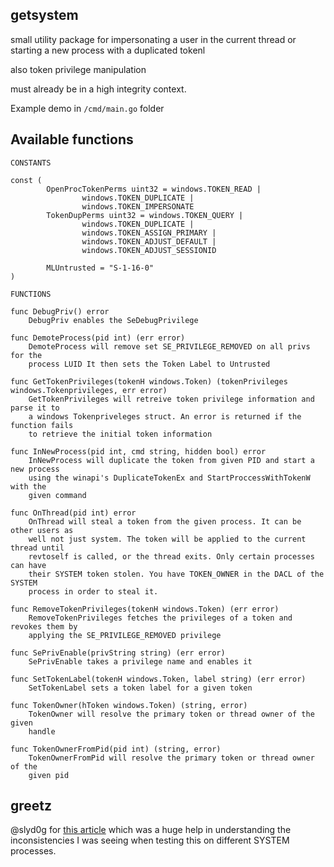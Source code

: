 ## getsystem

small utility package for impersonating a user in the current thread or starting a new process
with a duplicated tokenl

also token privilege manipulation

must already be in a high integrity context.

Example demo in `/cmd/main.go` folder

## Available functions

```
CONSTANTS

const (
        OpenProcTokenPerms uint32 = windows.TOKEN_READ |
                windows.TOKEN_DUPLICATE |
                windows.TOKEN_IMPERSONATE
        TokenDupPerms uint32 = windows.TOKEN_QUERY |
                windows.TOKEN_DUPLICATE |
                windows.TOKEN_ASSIGN_PRIMARY |
                windows.TOKEN_ADJUST_DEFAULT |
                windows.TOKEN_ADJUST_SESSIONID

        MLUntrusted = "S-1-16-0"
)

FUNCTIONS

func DebugPriv() error
    DebugPriv enables the SeDebugPrivilege

func DemoteProcess(pid int) (err error)
    DemoteProcess will remove set SE_PRIVILEGE_REMOVED on all privs for the
    process LUID It then sets the Token Label to Untrusted

func GetTokenPrivileges(tokenH windows.Token) (tokenPrivileges windows.Tokenprivileges, err error)
    GetTokenPrivileges will retreive token privilege information and parse it to
    a windows Tokenpriveleges struct. An error is returned if the function fails
    to retrieve the initial token information

func InNewProcess(pid int, cmd string, hidden bool) error
    InNewProcess will duplicate the token from given PID and start a new process
    using the winapi's DuplicateTokenEx and StartProccessWithTokenW with the
    given command

func OnThread(pid int) error
    OnThread will steal a token from the given process. It can be other users as
    well not just system. The token will be applied to the current thread until
    revtoself is called, or the thread exits. Only certain processes can have
    their SYSTEM token stolen. You have TOKEN_OWNER in the DACL of the SYSTEM
    process in order to steal it.

func RemoveTokenPrivileges(tokenH windows.Token) (err error)
    RemoveTokenPrivileges fetches the privileges of a token and revokes them by
    applying the SE_PRIVILEGE_REMOVED privilege

func SePrivEnable(privString string) (err error)
    SePrivEnable takes a privilege name and enables it

func SetTokenLabel(tokenH windows.Token, label string) (err error)
    SetTokenLabel sets a token label for a given token

func TokenOwner(hToken windows.Token) (string, error)
    TokenOwner will resolve the primary token or thread owner of the given
    handle

func TokenOwnerFromPid(pid int) (string, error)
    TokenOwnerFromPid will resolve the primary token or thread owner of the
    given pid
```


## greetz

@slyd0g for [this article](https://posts.specterops.io/understanding-and-defending-against-access-token-theft-finding-alternatives-to-winlogon-exe-80696c8a73b) which was a huge help in understanding the inconsistencies I was seeing when testing this on different SYSTEM processes.
